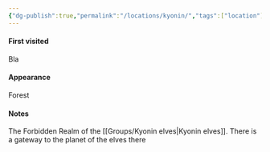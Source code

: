 ```yaml
---
{"dg-publish":true,"permalink":"/locations/kyonin/","tags":["location"],"noteIcon":"📍"}
---
```


#### First visited
Bla
#### Appearance
Forest
#### Notes
The Forbidden Realm of the [[Groups/Kyonin elves\|Kyonin elves]]. There is a gateway to the planet of the elves there